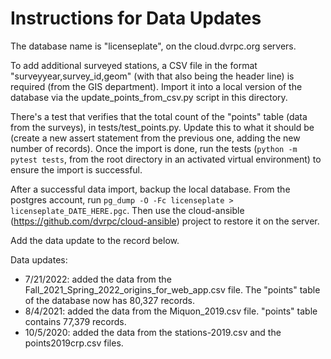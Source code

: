 # Instructions for Data Updates

The database name is "licenseplate", on the cloud.dvrpc.org servers.

To add additional surveyed stations, a CSV file in the format "surveyyear,survey_id,geom" (with that also being the header line) is required (from the GIS department). Import it into a local version of the database via the update_points_from_csv.py script in this directory.

There's a test that verifies that the total count of the "points" table (data from the surveys), in tests/test_points.py. Update this to what it should be (create a new assert statement from the previous one, adding the new number of records). Once the import is done, run the tests (`python -m pytest tests`, from the root directory in an activated virtual environment) to ensure the import is successful.

After a successful data import, backup the local database. From the postgres account, run `pg_dump -O -Fc licenseplate > licenseplate_DATE_HERE.pgc`. Then use the cloud-ansible (https://github.com/dvrpc/cloud-ansible) project to restore it on the server.

Add the data update to the record below.

Data updates:
  * 7/21/2022: added the data from the Fall_2021_Spring_2022_origins_for_web_app.csv file. The "points" table of the database now has 80,327 records.
  * 8/4/2021: added the data from the Miquon_2019.csv file. "points" table contains 77,379 records.
  * 10/5/2020: added the data from the stations-2019.csv and the points2019crp.csv files.
